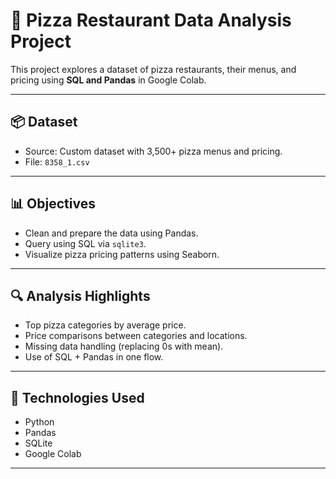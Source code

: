 # 🍕 Pizza Restaurant Data Analysis Project

This project explores a dataset of pizza restaurants, their menus, and pricing using **SQL and Pandas** in Google Colab.

---

## 📦 Dataset
- Source: Custom dataset with 3,500+ pizza menus and pricing.
- File: `8358_1.csv`

---

## 📊 Objectives

- Clean and prepare the data using Pandas.
- Query using SQL via `sqlite3`.
- Visualize pizza pricing patterns using Seaborn.

---

## 🔍 Analysis Highlights

- Top pizza categories by average price.
- Price comparisons between categories and locations.
- Missing data handling (replacing 0s with mean).
- Use of SQL + Pandas in one flow.

---

## 📌 Technologies Used

- Python
- Pandas
- SQLite
- Google Colab

---


